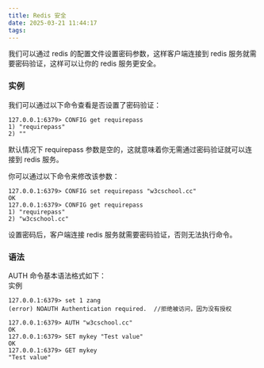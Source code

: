 ```yaml
---
title: Redis 安全
date: 2025-03-21 11:44:17
tags:
---
```

我们可以通过 redis 的配置文件设置密码参数，这样客户端连接到 redis 服务就需要密码验证，这样可以让你的 redis 服务更安全。

### 实例
我们可以通过以下命令查看是否设置了密码验证：  
```text
127.0.0.1:6379> CONFIG get requirepass
1) "requirepass"
2) ""
```
默认情况下 requirepass 参数是空的，这就意味着你无需通过密码验证就可以连接到 redis 服务。

你可以通过以下命令来修改该参数：   
```text
127.0.0.1:6379> CONFIG set requirepass "w3cschool.cc"
OK
127.0.0.1:6379> CONFIG get requirepass
1) "requirepass"
2) "w3cschool.cc"
```
设置密码后，客户端连接 redis 服务就需要密码验证，否则无法执行命令。  

### 语法
AUTH 命令基本语法格式如下：  
实例
```text
127.0.0.1:6379> set 1 zang 
(error) NOAUTH Authentication required.  //拒绝被访问，因为没有授权

127.0.0.1:6379> AUTH "w3cschool.cc"
OK
127.0.0.1:6379> SET mykey "Test value"
OK
127.0.0.1:6379> GET mykey
"Test value"
```

